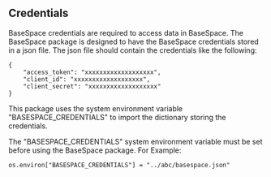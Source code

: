 ## Credentials
BaseSpace credentials are required to access data in BaseSpace.
The BaseSpace package is designed to have the BaseSpace credentials stored in a json file. The json file should contain the credentials like the following:
```
{
    "access_token": "xxxxxxxxxxxxxxxxxxx",
    "client_id": "xxxxxxxxxxxxxxxxxxx",
    "client_secret": "xxxxxxxxxxxxxxxxxxx"
}
```
This package uses the system environment variable "BASESPACE_CREDENTIALS" to import the dictionary storing the credentials.

The "BASESPACE_CREDENTIALS" system environment variable must be set before using the BaseSpace package. For Example:
```
os.environ["BASESPACE_CREDENTIALS"] = "../abc/basespace.json"
```
